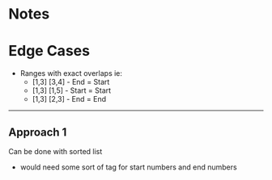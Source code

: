 # Notes

# Edge Cases
- Ranges with exact overlaps ie: 
  - [1,3] [3,4] - End = Start
  - [1,3] [1,5] - Start = Start
  - [1,3] [2,3] - End = End

---

## Approach 1
Can be done with sorted list
- would need some sort of tag for start numbers and end numbers 
